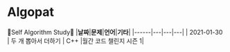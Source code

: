 # Algopat

🍒Self Algorithm Study🍒
|**날짜**|**문제**|**언어**|**기타**|
|------|---|---|---|
| 2021-01-30 | 두 개 뽑아서 더하기 | C++ |월간 코드 챌린지 시즌 1|
